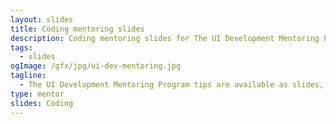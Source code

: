 ```yaml
---
layout: slides
title: Coding mentoring slides
description: Coding mentoring slides for The UI Development Mentoring Program tips.
tags:
  - slides
ogImage: /gfx/jpg/ui-dev-mentoring.jpg
tagline:
  - The UI Development Mentoring Program tips are available as slides, too.
type: mentor
slides: Coding
---
```

